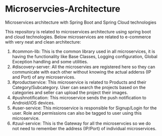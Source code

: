 # Microservcies-Architecture
Microservices architecture with Spring Boot and Spring Cloud technologies

This repository is related to microservices architecture using spring boot and cloud technologies. Below microservices are related to e-commerce with very neat and clean architecture:

1. #common-lib:
	This is the common library used in all microservices, it is having the functionality like Base Classes, Logging configuration, Global Exception handling and some utilities.
2. #discovery-server:
	All the microservies are registered here so they can communicate with each other without knowing the actual adderss (IP and Port) of any microservices.
3. #productservice:
	This microservice is related to Products and their Category/Subcategory. User can search the projects based on the categories and seller can upload the project their images.
4. #pushnotification: 
	This microservice sends the push notification to Android/iOS devices.
5. #user-service:
	This microservice is responsible for Signup/Login for the user. Role and permissions can also be tagged to user using this microservice.
6. #zuul-service:
	This is the Gateway for all the microservcies so we do not need to remember the address (IP/Port) of individual microservices.



